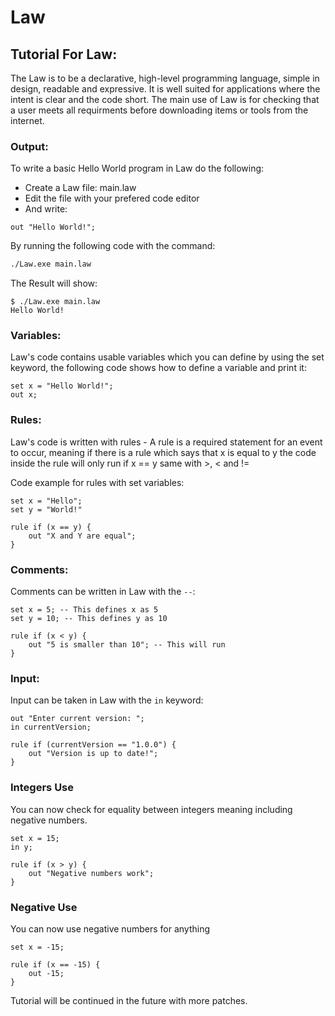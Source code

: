 # Law

## Tutorial For Law:
The Law is to be a declarative, high-level programming language, simple in design, readable and expressive. It is well suited for applications where the intent is clear and the code short. The main use of Law is for checking that a user meets all requirments before downloading items or tools from the internet. 

### Output:
To write a basic Hello World program in Law do the following:
- Create a Law file: main.law
- Edit the file with your prefered code editor
- And write:
```law
out "Hello World!";
```
By running the following code with the command:
```bash
./Law.exe main.law
```
The Result will show:
```
$ ./Law.exe main.law
Hello World!

```
### Variables:
Law's code contains usable variables which you can define by using the set keyword, the following code shows how to define a variable and print it:
```law
set x = "Hello World!";
out x;
```

### Rules:
Law's code is written with rules - A rule is a required statement for an event to occur, meaning if there is a rule which says that x is equal to y the code inside the rule will only run if x == y same with >, < and !=

Code example for rules with set variables:
```law
set x = "Hello";
set y = "World!"

rule if (x == y) {
    out "X and Y are equal";
}
```

### Comments:
Comments can be written in Law with the `--`:
```law
set x = 5; -- This defines x as 5
set y = 10; -- This defines y as 10

rule if (x < y) {
    out "5 is smaller than 10"; -- This will run
}
```

### Input:
Input can be taken in Law with the `in` keyword:
```law
out "Enter current version: ";
in currentVersion;

rule if (currentVersion == "1.0.0") {
    out "Version is up to date!";
}
```

### Integers Use

You can now check for equality between integers meaning including negative numbers.
```law
set x = 15;
in y;

rule if (x > y) {
    out "Negative numbers work";
}
```

### Negative Use

You can now use negative numbers for anything
```law
set x = -15;

rule if (x == -15) {
    out -15;
}
```

Tutorial will be continued in the future with more patches.
